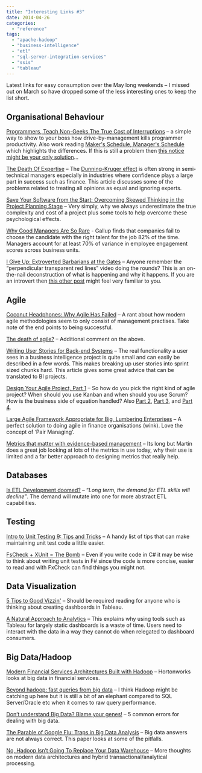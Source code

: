 ```yaml
---
title: "Interesting Links #3"
date: 2014-04-26
categories: 
  - "reference"
tags: 
  - "apache-hadoop"
  - "business-intelligence"
  - "etl"
  - "sql-server-integration-services"
  - "ssis"
  - "tableau"
---
```


Latest links for easy consumption over the May long weekends – I missed out on March so have dropped some of the less interesting ones to keep the list short.

## Organisational Behaviour

[Programmers, Teach Non-Geeks The True Cost of Interruptions](http://www.daedtech.com/programmers-teach-non-geeks-the-true-cost-of-interruptions) – a simple way to show to your boss how drive-by-management kills programmer productivity. Also work reading [Maker's Schedule, Manager's Schedule](http://www.paulgraham.com/makersschedule.html) which highlights the differences. If this is still a problem then [this notice might be your only solution](http://cheezburger.com/8102387712)…

[The Death Of Expertise](http://thefederalist.com/2014/01/17/the-death-of-expertise/) – The [Dunning-Kruger effect](http://en.wikipedia.org/wiki/Dunning%E2%80%93Kruger_effect) is often strong in semi-technical managers especially in industries where confidence plays a large part in success such as finance. This article discusses some of the problems related to treating all opinions as equal and ignoring experts.

[Save Your Software from the Start: Overcoming Skewed Thinking in the Project Planning Stage](http://www.informit.com/articles/article.aspx?p=2138942) – Very simply, why we always underestimate the true complexity and cost of a project plus some tools to help overcome these psychological effects.

[Why Good Managers Are So Rare](http://blogs.hbr.org/2014/03/why-good-managers-are-so-rare/) - Gallup finds that companies fail to choose the candidate with the right talent for the job 82% of the time. Managers account for at least 70% of variance in employee engagement scores across business units.

[I Give Up: Extroverted Barbarians at the Gates](http://www.daedtech.com/i-give-up-extroverted-barbarians-at-the-gates) – Anyone remember the “perpendicular transparent red lines” video doing the rounds? This is an on-the-nail deconstruction of what is happening and why it happens. If you are an introvert then [this other post](http://www.daedtech.com/meetings-and-introverts-strangers-in-strange-lands) might feel very familiar to you.

## Agile

[Coconut Headphones: Why Agile Has Failed](http://mikehadlow.blogspot.co.uk/2014/03/coconut-headphones-why-agile-has-failed.html?m=1) – A rant about how modern agile methodologies seem to only consist of management practises. Take note of the end points to being successful.

[The death of agile?](http://blogs.msdn.com/b/reedme/archive/2014/03/14/the-death-of-agile.aspx) – Additional comment on the above. 

[Writing User Stories for Back-end Systems](http://www.mountaingoatsoftware.com/blog/writing-user-stories-for-back-end-systems) – The real functionality a user sees in a business intelligence project is quite small and can easily be described in a few words. This makes breaking up user stories into sprint sized chunks hard. This article gives some great advice that can be translated to BI projects. 

[Design Your Agile Project, Part 1](http://www.jrothman.com/blog/mpd/2014/03/design-your-agile-project-part-1-2.html) – So how do you pick the right kind of agile project? When should you use Kanban and when should you use Scrum? How is the business side of equation handled? Also [Part 2](http://www.jrothman.com/blog/mpd/2014/03/design-your-agile-project-part-2.html), [Part 3](http://www.jrothman.com/blog/mpd/2014/03/design-your-agile-project-part-3.html), and [Part 4](http://www.jrothman.com/blog/mpd/2014/04/design-your-agile-project-part-4.html).

[Large Agile Framework Appropriate for Big, Lumbering Enterprises](http://www.lafable.com/) – A perfect solution to doing agile in finance organisations (wink). Love the concept of ‘Pair Managing’.

[Metrics that matter with evidence-based management](http://nakedalm.com/metrics-that-matter-with-evidence-based-management/) – Its long but Martin does a great job looking at lots of the metrics in use today, why their use is limited and a far better approach to designing metrics that really help.

## Databases

[Is ETL Development doomed?](http://www.bimonkey.com/2014/03/is-etl-development-doomed/) – “_Long term, the demand for ETL skills will decline”_. The demand will mutate into one for more abstract ETL capabilities.

## Testing

[Intro to Unit Testing 9: Tips and Tricks](http://www.daedtech.com/intro-to-unit-testing-9-tips-and-tricks) – A handy list of tips that can make maintaining unit test code a little easier.

[FsCheck + XUnit = The Bomb](http://www.clear-lines.com/blog/post/FsCheck-and-XUnit-is-The-Bomb.aspx) – Even if you write code in C# it may be wise to think about writing unit tests in F# since the code is more concise, easier to read and with FxCheck can find things you might not.

## Data Visualization

[5 Tips to Good Vizzin'](http://vizcandy.blogspot.co.uk/2014/04/5-tips-to-good-vizzin.html) – Should be required reading for anyone who is thinking about creating dashboards in Tableau.

[A Natural Approach to Analytics](http://insights.wired.com/profiles/blogs/a-natural-approach-to-analytics) – This explains why using tools such as Tableau for largely static dashboards is a waste of time. Users need to interact with the data in a way they cannot do when relegated to dashboard consumers.

## Big Data/Hadoop

[Modern Financial Services Architectures Built with Hadoop](http://hortonworks.com/blog/modern-financial-services-architectures-built-hadoop/) – Hortonworks looks at big data in financial services.

[Beyond hadoop: fast queries from big data](http://medriscoll.com/post/12696646461/beyond-hadoop-fast-queries-from-big-data) – I think Hadoop might be catching up here but it is still a bit of an elephant compared to SQL Server/Oracle etc when it comes to raw query performance.

[Don’t understand Big Data? Blame your genes!](http://siliconangle.com/blog/2014/03/07/dont-understand-big-data-blame-your-genes/) – 5 common errors for dealing with big data.

[The Parable of Google Flu: Traps in Big Data Analysis](http://gking.harvard.edu/files/gking/files/0314policyforumff.pdf) – Big data answers are not always correct. This paper looks at some of the pitfalls.

[No, Hadoop Isn’t Going To Replace Your Data Warehouse](http://timoelliott.com/blog/2014/04/no-hadoop-isnt-going-to-replace-your-data-warehouse.html) – More thoughts on modern data architectures and hybrid transactional/analytical processing.
